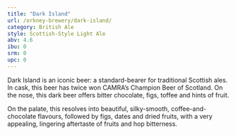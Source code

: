 ```yaml
---
title: "Dark Island"
url: /orkney-brewery/dark-island/
category: British Ale
style: Scottish-Style Light Ale
abv: 4.6
ibu: 0
srm: 0
upc: 0
---
```

Dark Island is an iconic beer: a standard-bearer for traditional Scottish ales. In cask, this beer has twice won CAMRA’s Champion Beer of Scotland.
On the nose, this dark beer offers bitter chocolate, figs, toffee and hints of fruit.

On the palate, this resolves into beautiful, silky-smooth, coffee-and-chocolate flavours, followed by figs, dates and dried fruits, with a very appealing, lingering aftertaste of fruits and hop bitterness.
